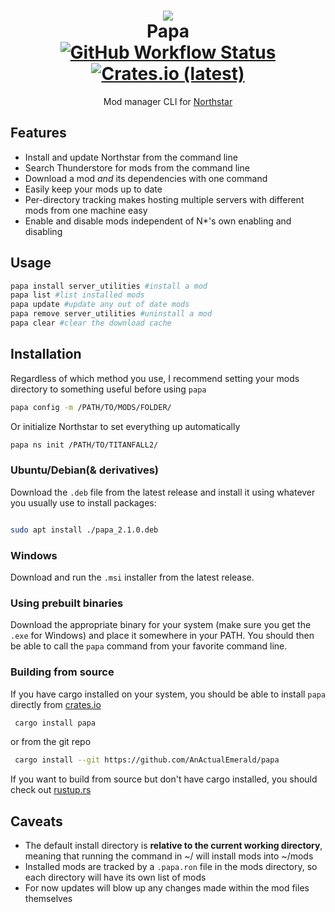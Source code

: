 <h1 align="center">
 <!-- Formatting idea shamelessly stolen from https://github.com/OneGal/viper ty for the idea :) -->
 <img src="https://static.wikia.nocookie.net/titanfall/images/d/d5/ScorchIcon.png" />
 <br>
 Papa
<br>
<a href="https://github.com/AnActualEmerald/papa/actions/workflows/rust.yml"><img alt="GitHub Workflow Status" src="https://github.com/AnActualEmerald/papa/actions/workflows/rust.yml/badge.svg"></a> <a href="https://crates.io/crates/papa"><img alt="Crates.io (latest)" src="https://img.shields.io/crates/dv/papa"></a>
</h1>


<p align="center">Mod manager CLI for <a href="https://github.com/R2Northstar/Northstar">Northstar</a></p>

## Features
- Install and update Northstar from the command line
- Search Thunderstore for mods from the command line
- Download a mod *and* its dependencies with one command
- Easily keep your mods up to date
- Per-directory tracking makes hosting multiple servers with different mods from one machine easy
- Enable and disable mods independent of N*'s own enabling and disabling

## Usage

```bash
papa install server_utilities #install a mod
papa list #list installed mods
papa update #update any out of date mods
papa remove server_utilities #uninstall a mod
papa clear #clear the download cache
```

## Installation
Regardless of which method you use, I recommend setting your mods directory to something useful before using `papa`
```bash
papa config -m /PATH/TO/MODS/FOLDER/
```
Or initialize Northstar to set everything up automatically
```bash
papa ns init /PATH/TO/TITANFALL2/
```

### Ubuntu/Debian(& derivatives)
Download the `.deb` file from the latest release and install it using whatever you usually use to install packages:
```bash

sudo apt install ./papa_2.1.0.deb

```

### Windows
Download and run the `.msi` installer from the latest release.

### Using prebuilt binaries
Download the appropriate binary for your system (make sure you get the `.exe` for Windows) and place it somewhere in your PATH. You should then be able to call the `papa` command from your favorite command line.

### Building from source
If you have cargo installed on your system, you should be able to install `papa` directly from [crates.io](https://crates.io)
```bash
 cargo install papa
```
or from the git repo
```bash
 cargo install --git https://github.com/AnActualEmerald/papa
```
If you want to build from source but don't have cargo installed, you should check out [rustup.rs](https://rustup.rs)

## Caveats 
- The default install directory is **relative to the current working directory**, meaning that running the command in ~/ will install mods into ~/mods
- Installed mods are tracked by a `.papa.ron` file in the mods directory, so each directory will have its own list of mods
- For now updates will blow up any changes made within the mod files themselves
